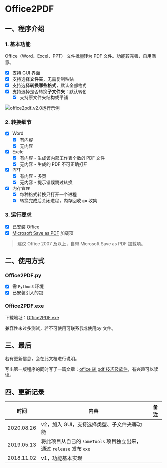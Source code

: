 # Office2PDF

## 一、程序介绍

### 1. 基本功能

Office（Word、Excel、PPT） 文件批量转为 PDF 文件。功能较完善，自用满意。

- [x] 支持 GUI 界面
- [x] 支持选择**文件夹**，无需复制粘贴
- [x] 支持选择**转换哪些格式**，默认全部格式
- [x] 支持选择是否转换**子文件夹**：默认转化
  - [x] 支持原文件夹结构或平铺

![office2pdf_v2.0运行示例](https://evgo-public.oss-cn-shanghai.aliyuncs.com/repo/office2pdf/office2pdf_v2.png)

### 2. 转换细节

- [x] Word
  - [x] 有内容
  - [x] 无内容
- [x] Excle
  - [x] 有内容 - 生成该内部工作表个数的 PDF 文件
  - [x] 无内容 - 生成的 PDF 不可正确打开
- [x] PPT
  - [x] 有内容 -  多页
  - [x] 无内容 - 提示错误跳过转换
- [x] 内存管理
  - [x] 每种格式转换只打开**一个**进程
  - [x] 转换完成后关闭进程，内存回收 **gc** 收集

### 3. 运行要求

- [x] 已安装 Office
- [x] [Microsoft Save as PDF](<https://www.microsoft.com/zh-cn/download/details.aspx?id=7> ) 加载项

> 建议 Office 2007 及以上，自带 Microsoft Save as PDF 加载项。

## 二、使用方式

### Office2PDF.py

- [x] 需 `Python3` 环境
- [x] 已安装引入的包

### Office2PDF.exe

下载地址：[Office2PDF.exe](<https://github.com/evgo2017/Office2PDF/releases> )

兼容性未过多测试，若不可使用可联系我或使用py 文件。

## 三、最后

若有更新信息，会在此文档进行说明。

写出第一版程序的同时写了一篇文章：[office 转 pdf 技巧及软件](<https://mp.weixin.qq.com/s?__biz=MzIwMjk2MTQ1MQ==&mid=2247484268&idx=1&sn=80bf791cae04e836b25525e3039fa3ff&chksm=96d7e428a1a06d3eb0ba59c98b5f772ca621792cda53abef70218d94ac1239d2c2fb71a8b539#rd> )，有兴趣可以读读。

## 四、更新记录

| 时间       | 内容                                                         | 备注 |
| ---------- | ------------------------------------------------------------ | ---- |
| 2020.08.26 | v2，加入 GUI，支持选择类型、子文件夹等功能                   |      |
| 2019.05.13 | 将此项目从自己的 `SomeTools` 项目独立出来，通过 `release` 发布 `exe` |      |
| 2018.11.02 | v1，功能基本实现                                             |      |
